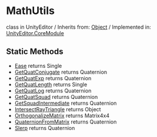 # MathUtils
class in UnityEditor
 / Inherits from: <a href="https://docs.unity3d.com/6000.0/Documentation/ScriptReference/Object.html">Object</a> / Implemented in: <a href="https://docs.unity3d.com/6000.0/Documentation/ScriptReference/UnityEditor.CoreModule.html">UnityEditor.CoreModule</a>

## Static Methods
- <a href="https://docs.unity3d.com/6000.0/Documentation/ScriptReference/MathUtils.Ease.html">Ease</a> returns Single
- <a href="https://docs.unity3d.com/6000.0/Documentation/ScriptReference/MathUtils.GetQuatConjugate.html">GetQuatConjugate</a> returns Quaternion
- <a href="https://docs.unity3d.com/6000.0/Documentation/ScriptReference/MathUtils.GetQuatExp.html">GetQuatExp</a> returns Quaternion
- <a href="https://docs.unity3d.com/6000.0/Documentation/ScriptReference/MathUtils.GetQuatLength.html">GetQuatLength</a> returns Single
- <a href="https://docs.unity3d.com/6000.0/Documentation/ScriptReference/MathUtils.GetQuatLog.html">GetQuatLog</a> returns Quaternion
- <a href="https://docs.unity3d.com/6000.0/Documentation/ScriptReference/MathUtils.GetQuatSquad.html">GetQuatSquad</a> returns Quaternion
- <a href="https://docs.unity3d.com/6000.0/Documentation/ScriptReference/MathUtils.GetSquadIntermediate.html">GetSquadIntermediate</a> returns Quaternion
- <a href="https://docs.unity3d.com/6000.0/Documentation/ScriptReference/MathUtils.IntersectRayTriangle.html">IntersectRayTriangle</a> returns Object
- <a href="https://docs.unity3d.com/6000.0/Documentation/ScriptReference/MathUtils.OrthogonalizeMatrix.html">OrthogonalizeMatrix</a> returns Matrix4x4
- <a href="https://docs.unity3d.com/6000.0/Documentation/ScriptReference/MathUtils.QuaternionFromMatrix.html">QuaternionFromMatrix</a> returns Quaternion
- <a href="https://docs.unity3d.com/6000.0/Documentation/ScriptReference/MathUtils.Slerp.html">Slerp</a> returns Quaternion
